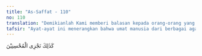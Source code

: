 ```yaml
---
title: "As-Saffat - 110"
no: 110
translation: "Demikianlah Kami memberi balasan kepada orang-orang yang berbuat baik."
tafsir: "Ayat-ayat ini menerangkan bahwa umat manusia dari berbagai agama (samawi) dan golongan mencintai Nabi Ibrahim sepanjang masa. Penganut agama Yahudi, Nasrani, dan Islam menghormatinya dan memuji namanya, bahkan kaum musyrik Arab mengakui bahwa agama mereka juga mengikuti agama Islam (Ibrahim).\n\nDemikianlah Allah memenuhi permohonan Nabi Ibrahim ketika berdoa: \n\nDan jadikanlah aku buah tutur yang baik bagi orang-orang (yang datang) kemudian, dan jadikanlah aku termasuk orang yang mewarisi surga yang penuh kenikmatan. (asy-Syu'ara'/26: 84-85)\n\nKemudian Allah memberikan penghargaan kepada Ibrahim bahwa Dia memberikan salam sejahtera kepadanya. Salam sejahtera untuk Ibrahim ini terus hidup di tengah-tengah umat manusia bahkan juga di kalangan malaikat. Dengan demikian, ada tiga pahala yang telah dianugerahkan Allah kepadanya, yaitu seekor kambing besar yang didatangkan kepadanya sebagai ganti dari anaknya, pengabadian yang memberi keharuman namanya sepanjang masa, dan ucapan salam sejahtera dari Tuhan dan manusia. Begitulah Allah memberikan ganjaran kepada hamba-hamba-Nya yang berbuat kebaikan. Semua ganjaran itu sebagai imbalan ketaatannya melaksanakan perintah Allah.\n\nIbrahim mencapai prestasi yang tinggi itu karena dorongan iman yang kuat dan keikhlasan ibadahnya kepada Allah sehingga dia termasuk hamba-hamba-Nya yang beriman."
---
```


كَذٰلِكَ نَجْزِى الْمُحْسِنِيْنَ
